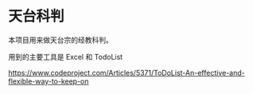 # 天台科判
本项目用来做天台宗的经教科判。

用到的主要工具是 Excel 和 TodoList 

https://www.codeproject.com/Articles/5371/ToDoList-An-effective-and-flexible-way-to-keep-on
